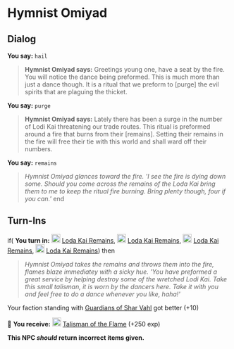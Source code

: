 # Hymnist Omiyad


## Dialog

**You say:** `hail`



>**Hymnist Omiyad says:** Greetings young one, have a seat by the fire.  You will notice the dance being preformed.  This is much more than just a dance though.  It is a ritual that we preform to [purge] the evil spirits that are plaguing the thicket.

**You say:** `purge`



>**Hymnist Omiyad says:** Lately there has been a surge in the number of Lodi Kai threatening our trade routes.  This ritual is preformed around a fire that burns from their [remains].  Setting their remains in the fire will free their tie with this world and shall ward off their numbers.

**You say:** `remains`



>*Hymnist Omiyad glances toward the fire. 'I see the fire is dying down some. Should you come across the remains of the Loda Kai bring them to me to keep the ritual fire burning. Bring plenty though, four if you can.'*
end



## Turn-Ins



if( **You turn in:** <img style="background:url(/static/icons/blank_slot.gif);width:20px;height:20px;" src="/static/icons/item_905.png" alt="" /> <a
                                href="/item/31289" data-url="31289" class="tooltip-link link">Loda Kai Remains</a>, <img style="background:url(/static/icons/blank_slot.gif);width:20px;height:20px;" src="/static/icons/item_905.png" alt="" /> <a
                                href="/item/31289" data-url="31289" class="tooltip-link link">Loda Kai Remains</a>, <img style="background:url(/static/icons/blank_slot.gif);width:20px;height:20px;" src="/static/icons/item_905.png" alt="" /> <a
                                href="/item/31289" data-url="31289" class="tooltip-link link">Loda Kai Remains</a>, <img style="background:url(/static/icons/blank_slot.gif);width:20px;height:20px;" src="/static/icons/item_905.png" alt="" /> <a
                                href="/item/31289" data-url="31289" class="tooltip-link link">Loda Kai Remains</a>) then 


>*Hymnist Omiyad takes the remains and throws them into the fire, flames blaze immediatey with a sicky hue. 'You have preformed a great service by helping destroy some of the wretched Lodi Kai. Take this small talisman, it is worn by the dancers here. Take it with you and feel free to do a dance whenever you like, haha!'*


Your faction standing with [Guardians of Shar Vahl](/faction/1513) got better (<span class='text-success'>+10</span>)


 &#127873; **You receive:**  <img style="background:url(/static/icons/blank_slot.gif);width:20px;height:20px;" src="/static/icons/item_1049.png" alt="" /> <a
                                href="/item/7498" data-url="7498" class="tooltip-link link">Talisman of the Flame</a> (+250 exp)

 

**This NPC *should* return incorrect items given.**
